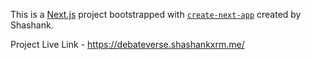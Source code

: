 This is a [Next.js](https://nextjs.org) project bootstrapped with [`create-next-app`](https://github.com/vercel/next.js/tree/canary/packages/create-next-app) created by Shashank.

Project Live Link - https://debateverse.shashankxrm.me/


